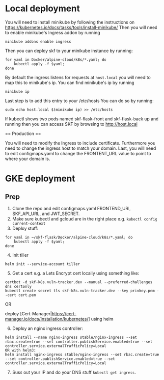# Local deployment

You will need to install minikube by following the instructions on https://kubernetes.io/docs/tasks/tools/install-minikube/
Then you will need to enable minikube's Ingress addon by running

```
minikube addons enable ingress
```
Then you can deploy skf to your minikube instance by running:

```
for yaml in Docker/alpine-cloud/k8s/*.yaml; do
    kubectl apply -f $yaml;
done
```
By default the ingress listens for requests at `host.local` you will need to map this to minikube's ip.
You can find minikube's ip by running
```
minikube ip
```

Last step is to add this entry to your /etc/hosts
You can do so by running:
```
sudo echo host.local $(minikube ip) >> /etc/hosts
```
If kubectl shows two pods named skf-flask-front and skf-flask-back up and running then you can access SKF by browsing to
http://host.local



== Production ==

You will need to modify the Ingress to include certificate.
Furthermore you need to change the ingress  host to match your domain.
Last, you will need to edit configmaps.yaml to change the FRONTENT_URL value to point to where your domain is.

# GKE deployment
## Prep

1. Clone the repo and edit configmaps.yaml FRONTEND_URI, SKF_API_URL,  and JWT_SECRET.
2. Make sure kubectl and gcloud are in the right place e.g. `kubectl config current-context`
3. Deploy stuff:

```
for yaml in ~/skf-flask/Docker/alpine-cloud/k8s/*.yaml; do
    kubectl apply -f $yaml;
done
```

4. Init tiller

```
helm init --service-account tiller
```

5. Get a cert e.g. a Lets Encrypt cert locally using something like:

```
certbot -d skf-k8s.vuln-tracker.dev --manual --preferred-challenges dns certonly
kubectl create secret tls skf-k8s.vuln-tracker.dev --key privkey.pem --cert cert.pem
```

OR

deploy [Cert-Manager|https://cert-manager.io/docs/installation/kubernetes/] using helm

6. Deploy an nginx ingress controller:

```
helm install --name nginx-ingress stable/nginx-ingress --set rbac.create=true --set controller.publishService.enabled=true --set controller.service.externalTrafficPolicy=Local
OR with helm3:
helm install nginx-ingress stable/nginx-ingress --set rbac.create=true --set controller.publishService.enabled=true --set controller.service.externalTrafficPolicy=Local
```

7. Suss out your IP and do your DNS stuff `kubectl get ingress`.
